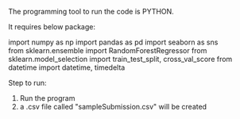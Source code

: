 The programming tool to run the code is PYTHON.

It requires below package: 

import numpy as np
import pandas as pd
import seaborn as sns   
from sklearn.ensemble import RandomForestRegressor
from sklearn.model_selection import train_test_split, cross_val_score
from datetime import datetime, timedelta

Step to run:
1) Run the program
2) a .csv file called "sampleSubmission.csv" will be created

